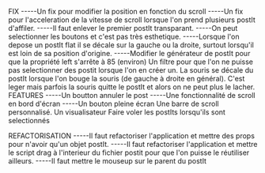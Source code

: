 FIX
-----Un fix pour modifier la position en fonction du scroll
-----Un fix pour l'acceleration de la vitesse de scroll lorsque l'on prend plusieurs postIt d'affiler.
-----Il faut enlever le premier postIt transparant.
-----On peut selectionner les boutons et c'est pas très esthetique.
-----Lorsque l'on depose un postIt flat il se décale sur la gauche ou la droite, surtout lorsqu'il est loin de sa position d'origine.
-----Modifier le générateur de postIt pour que la propriété left s'arrête à 85 (environ)
Un filtre pour que l'on ne puisse pas selectionner des postit lorsque l'on en créer un.
La souris se décale du postIt lorsque l'on bouge la souris (de gauche à droite en général). C'est leger mais parfois la souris quitte le postIt et alors on ne peut plus le lacher.
FEATURES
-----Un boutton annuler le post
-----Une fonctionnalité de scroll en bord d'écran
-----Un bouton pleine écran
Une barre de scroll personnalisé.
Un visualisateur
Faire voler les postIts lorsqu'ils sont selectionnés

REFACTORISATION
-----Il faut refactoriser l'application et mettre des props pour n'avoir qu'un objet postIt.
-----Il faut refactoriser l'application et mettre le script drag à l'interieur du fichier postit pour que l'on puisse le réutiliser ailleurs.
-----Il faut mettre le mouseup sur le parent du postIt
